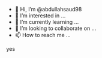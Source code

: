 - 👋 Hi, I’m @abdullahsaud98
- 👀 I’m interested in ...
- 🌱 I’m currently learning ...
- 💞️ I’m looking to collaborate on ...
- 📫 How to reach me ...

<!---
abdullahsaud98/abdullahsaud98 is a ✨ special ✨ repository because its `README.md` (this file) appears on your GitHub profile.
You can click the Preview link to take a look at your changes.
--->yes

